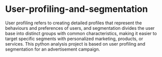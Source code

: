 # User-profiling-and-segmentation
User profiling refers to creating detailed profiles that represent the behaviours and preferences of users, and segmentation divides the user base into distinct groups with common characteristics, making it easier to target specific segments with personalized marketing, products, or services.
This python analysis project is based on user profiling and segmentation for an advertisement campaign.
